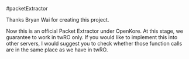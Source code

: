 #packetExtractor

Thanks Bryan Wai for creating this project.

Now this is an official Packet Extractor under OpenKore. At this stage, we guarantee to work in twRO only. If you would like to implement this into other servers, I would suggest you to check whether those function calls are in the same place as we have in twRO.

